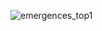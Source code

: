 ![emergences_top1](https://github.com/kbys88/kbys88.github.io/assets/142012962/a73438ce-7112-48c3-bd4e-250c5bfe0002)
